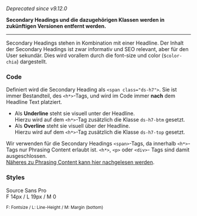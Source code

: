 *Deprecated since v9.12.0*

**Secondary Headings und die dazugehörigen Klassen werden in zukünftigen Versionen entfernt werden.**

---

Secondary Headings stehen in Kombination mit einer Headline. Der Inhalt der Secondary Headings ist zwar informativ und SEO relevant, aber für den User sekundär. Dies wird vorallem durch die font-size und color (`$color-chia`) dargestellt.

### Code  
Definiert wird die Secondary Heading als `<span class="ds-h7">`. Sie ist immer Bestandteil, des `<h*>`-Tags, und wird im Code immer __nach__ dem Headline Text platziert.

- Als __Underline__ steht sie visuell unter der Headline.  
Hierzu wird auf dem `<h*>`-Tag zusätzlich die Klasse `ds-h7-btm` gesetzt. 
- Als __Overline__ steht sie visuell über der Headline.  
Hierzu wird auf dem `<h*>`-Tag zusätzlich die Klasse `ds-h7-top` gesetzt. 

Wir verwenden für die Secondary Headings `<span>`-Tags, da innerhalb  `<h*>`-Tags nur Phrasing Content erlaubt ist. `<h*>`, `<p>` oder `<div>`- Tags sind damit ausgeschlossen.  
[Näheres zu Phrasing Content kann hier nachgelesen werden](https://html.spec.whatwg.org/multipage/sections.html#the-h1,-h2,-h3,-h4,-h5,-and-h6-elements).

### Styles  
Source Sans Pro   
F 14px / L 19px / M 0
  
<small>F: Fontsize / L: Line-Height / M: Margin (bottom)</small>
